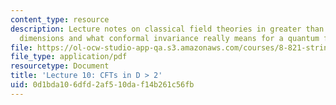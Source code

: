 ```yaml
---
content_type: resource
description: Lecture notes on classical field theories in greater than 2 spacetime
  dimensions and what conformal invariance really means for a quantum field theory.
file: https://ol-ocw-studio-app-qa.s3.amazonaws.com/courses/8-821-string-theory-fall-2008/0d1bda106dfd2af510daf14b261c56fb_lecture10.pdf
file_type: application/pdf
resourcetype: Document
title: 'Lecture 10: CFTs in D > 2'
uid: 0d1bda10-6dfd-2af5-10da-f14b261c56fb
---
```

